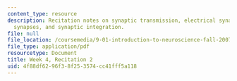 ```yaml
---
content_type: resource
description: Recitation notes on synaptic transmission, electrical synapses, chemical
  synapses, and synaptic integration.
file: null
file_location: /coursemedia/9-01-introduction-to-neuroscience-fall-2007/4f88df6296f38f253574cc41fff5a118_wk04_9_01_r03.pdf
file_type: application/pdf
resourcetype: Document
title: Week 4, Recitation 2
uid: 4f88df62-96f3-8f25-3574-cc41fff5a118
---
```

